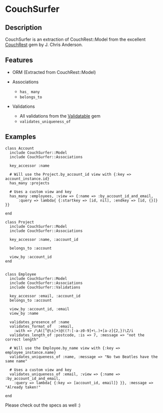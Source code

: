 CouchSurfer
===========

Description
-----------
CouchSurfer is an extraction of CouchRest::Model from the excellent [CouchRest](http://github.com/jchris/couchrest/ "CouchRest") gem by J. Chris Anderson.

Features
--------
- ORM (Extracted from CouchRest::Model)
- Associations
  - `has_ many`
  - `belongs_to`

- Validations
  - All validations from the [Validatable](http://github.com/jrun/validatable/ "Validatable") gem
  - `validates_uniqueness_of`

Examples
--------
    class Account
      include CouchSurfer::Model
      include CouchSurfer::Associations
  
      key_accessor :name
      
      # Will use the Project.by_account_id view with {:key => account_instance.id}
      has_many :projects
      
      # Uses a custom view and key
      has_many :employees, :view => {:name => :by_account_id_and_email, 
          :query => lambda{ {:startkey => [id, nil], :endkey => [id, {}]} }}

    end

    class Project
      include CouchSurfer::Model
      include CouchSurfer::Associations
  
      key_accessor :name, :account_id
  
      belongs_to :account
  
      view_by :account_id
    end


    class Employee
      include CouchSurfer::Model
      include CouchSurfer::Associations
      include CouchSurfer::Validations
  
      key_accessor :email, :account_id
      belongs_to :account
  
      view_by :account_id, :email
      view_by :name

      validates_presence_of :name
      validates_format_of   :email, 
        :with => /\A([^@\s]+)@((?:[-a-z0-9]+\.)+[a-z]{2,})\Z/i
      validates_length_of :postcode, :is => 7, :message => "not the correct length"
      
      # Will use the Employee.by_name view with {:key => employee_instance.name}
      validates_uniqueness_of :name, :message => "No two Beatles have the same name"
      
      # Uses a custom view and key
      validates_uniqueness_of :email, :view => {:name => :by_account_id_and_email,
        :query => lambda{ {:key => [account_id, email]} }}, :message => "Already taken!"
  
    end
    
Please check out the specs as well :)